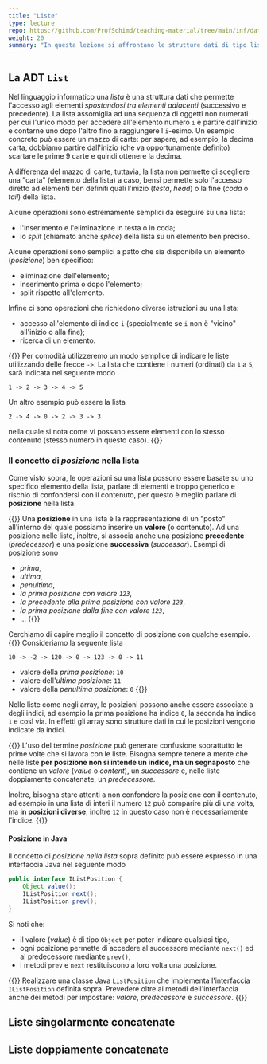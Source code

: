 ```yaml
---
title: "Liste"
type: lecture
repo: https://github.com/ProfSchimd/teaching-material/tree/main/inf/datastructure/list
weight: 20
summary: "In questa lezione si affrontano le strutture dati di tipo lista sia singolarmente che doppiamente concatenate."
---
```


## La ADT `List`
Nel linguaggio informatico una *lista* è una struttura dati che permette l'accesso agli
elementi *spostandosi tra elementi adiacenti* (successivo e precedente). La lista assomiglia ad una
sequenza di oggetti non numerati per cui l'unico modo per accedere all'elemento numero `i` è
partire dall'inizio e contarne uno dopo l'altro fino a raggiungere l'`i`-esimo. Un esempio
concreto può essere un mazzo di carte: per sapere, ad esempio, la decima carta, dobbiamo
partire dall'inizio (che va opportunamente definito) scartare le prime 9 carte e quindi
ottenere la decima.

A differenza del mazzo di carte, tuttavia, la lista non permette di scegliere una "carta"
(elemento della lista) a caso, bensì permette solo l'accesso diretto ad elementi ben definiti
quali l'inizio (*testa*, *head*) o la fine (*coda* o *tail*) della lista.

Alcune operazioni sono estremamente semplici da eseguire su una lista:
* l'inserimento e l'eliminazione in testa o in coda;
* lo *split* (chiamato anche *splice*) della lista su un elemento ben preciso.

Alcune operazioni sono semplici a patto che sia disponibile un elemento (*posizione*)
ben specifico:
* eliminazione dell'elemento;
* inserimento prima o dopo l'elemento;
* split rispetto all'elemento.

Infine ci sono operazioni che richiedono diverse istruzioni su una lista:
* accesso all'elemento di indice `i` (specialmente se `i` non è "vicino" all'inizio o alla fine);
* ricerca di un elemento.

{{<observe>}}
Per comodità utilizzeremo un modo semplice di indicare le liste utilizzando delle frecce
`->`. La lista che contiene i numeri (ordinati) da `1` a `5`, sarà indicata nel seguente
modo

    1 -> 2 -> 3 -> 4 -> 5

Un altro esempio può essere la lista

    2 -> 4 -> 0 -> 2 -> 3 -> 3

nella quale si nota come vi possano essere elementi con lo stesso contenuto (stesso numero
in questo caso).
{{</observe>}}

### Il concetto di *posizione* nella lista
Come visto sopra, le operazioni su una lista possono essere basate su uno specifico
elemento della lista, parlare di elementi è troppo generico e rischio di confondersi
con il contenuto, per questo è meglio parlare di **posizione** nella lista.

{{<def title="Posizione e Valore">}}
Una **posizione** in una lista è la rappresentazione di un "posto" all'interno del
quale possiamo inserire un **valore** (o contenuto). Ad una posizione nelle liste,
inoltre, si associa anche una posizione **precedente** (*predecessor*) e una
posizione **successiva** (*successor*).
Esempi di posizione sono
* *prima*, 
* *ultima*, 
* *penultima*, 
* *la prima posizione con valore `123`*, 
* *la precedente alla prima posizione con valore `123`*, 
* *la prima posizione dalla fine con valore `123`*, 
* ...
{{</def>}}

Cerchiamo di capire meglio il concetto di posizione con qualche esempio.
{{<example>}}
Consideriamo la seguente lista

    10 -> -2 -> 120 -> 0 -> 123 -> 0 -> 11

* valore della *prima posizione*: `10`
* valore dell'*ultima posizione*: `11`
* valore della *penultima posizione*: `0`
{{</example>}}

Nelle liste come negli array, le posizioni possono anche essere associate a degli
indici, ad esempio la prima posizione ha indice `0`, la seconda ha indice `1` e
così via. In effetti gli array sono strutture dati in cui le posizioni vengono
indicate da indici.

{{<attention>}}
L'uso del termine *posizione* può generare confusione soprattutto le prime volte che
si lavora con le liste. Bisogna sempre tenere a mente che nelle liste **per posizione
non si intende un indice, ma un segnaposto** che contiene un *valore* (*value* o
*content*), un *successore* e, nelle liste doppiamente concatenate, un *predecessore*.

Inoltre, bisogna stare attenti a non confondere la posizione con il contenuto, ad
esempio in una lista di interi il numero `12` può comparire più di una volta, ma
**in posizioni diverse**, inoltre `12` in questo caso non è necessariamente l'indice.
{{</attention>}}

#### Posizione in Java
Il concetto di *posizione nella lista* sopra definito può essere espresso in una
interfaccia Java nel seguente modo

```java
public interface IListPosition {
    Object value();
    IListPosition next();
    IListPosition prev();
}
```

Si noti che:
* il valore (*value*) è di tipo `Object` per poter indicare qualsiasi tipo,
* ogni posizione permette di accedere al successore mediante `next()` ed
al predecessore mediante `prev()`,
* i metodi `prev` e `next` restituiscono a loro volta una posizione.

{{<exercise>}}
Realizzare una classe Java `ListPosition` che implementa l'interfaccia `IListPosition`
definita sopra. Prevedere oltre ai metodi dell'interfaccia anche dei metodi per
impostare: *valore*, *predecessore* e *successore*.
{{</exercise>}}

## Liste singolarmente concatenate

## Liste doppiamente concatenate